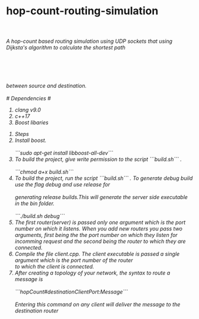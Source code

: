 # hop-count-routing-simulation #
<br><h6> A hop-count based routing simulation using UDP sockets that using Dijksta's algorithm to calculate the shortest path </h6></br>
<br><h6> between source and destination.</br>
<br># Dependencies #</br>
<ol>
<li>clang v9.0</li>
<li>c++17</li>
<li>Boost libaries </li>
</ol>

<ol>
<li>Steps
<li>Install boost. </li>
<br>```sudo apt-get install libboost-all-dev```</br>
<li>To build the project, give write permission to the script ```build.sh``` . </li>
<br>```chmod a+x build.sh```</br>
<li>To build the project, run the script ```build.sh``` . To generate debug build use the flag debug and use release for  </li>
     <br>generating release builds.This will generate the server side executable in the bin folder.</br>
<br>```./build.sh debug```</br>
<li>The first router(server) is passed only one argument which is the port number on which it listens. When you add new routers you pass two arguments, first being the the port number on which they listen for incomming request and the second 
being the router to which they are connected.</li>
<li>Compile the file client.cpp. The client executable is passed a single argument which is the port number of the router <br>to which the client is connected. </li>
<li> After creating a topology of your network, the syntax to route a message is</li>  
     <br>```hopCount#destinationClientPort:Message```</br>
     <br>Entering this command on any client will deliver the message to the destination router </br>
</ol>
